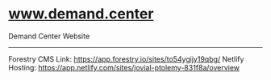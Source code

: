 # www.demand.center
Demand Center Website

-----

Forestry CMS Link: https://app.forestry.io/sites/to54ygijy19qbg/
Netlify Hosting: https://app.netlify.com/sites/jovial-ptolemy-831f8a/overview
